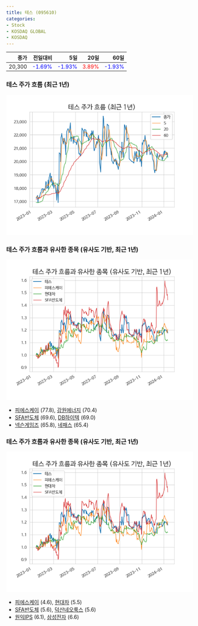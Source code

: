 ```yaml
---
title: 테스 (095610)
categories:
- Stock
- KOSDAQ GLOBAL
- KOSDAQ
---
```


|종가|전일대비|5일|20일|60일|
|---:|-------:|--:|---:|---:|
|20,300|<span style="color: blue">-1.69%</span>|<span style="color: blue">-1.93%</span>|<span style="color: red">3.89%</span>|<span style="color: blue">-1.93%</span>|

<!-- more -->
### 테스 주가 흐름 (최근 1년)
![095610](/assets/images/stock/095610.png)


### 테스 주가 흐름과 유사한 종목 (유사도 기반, 최근 1년)
![095610](/assets/images/stock/095610_sim.png)

- [피에스케이](/319660/) (77.8), [강원에너지](/114190/) (70.4)
- [SFA반도체](/036540/) (69.6), [DB하이텍](/000990/) (69.0)
- [넥슨게임즈](/225570/) (65.8), [네패스](/033640/) (65.4)


### 테스 주가 흐름과 유사한 종목 (유사도 기반, 최근 1년)
![095610](/assets/images/stock/095610_sim.png)

- [피에스케이](/319660/) (4.6), [현대차](/005380/) (5.5)
- [SFA반도체](/036540/) (5.6), [덕산네오룩스](/213420/) (5.6)
- [원익IPS](/240810/) (6.1), [삼성전자](/005930/) (6.6)